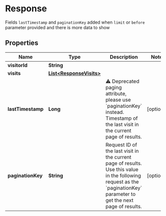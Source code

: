 

# Response

Fields `lastTimestamp` and `paginationKey` added when `limit` or `before` parameter provided and there is more data to show

## Properties

| Name | Type | Description | Notes |
|------------ | ------------- | ------------- | -------------|
|**visitorId** | **String** |  |  |
|**visits** | [**List&lt;ResponseVisits&gt;**](ResponseVisits.md) |  |  |
|**lastTimestamp** | **Long** | ⚠️ Deprecated paging attribute, please use &#x60;paginationKey&#x60; instead. Timestamp of the last visit in the current page of results.  |  [optional] |
|**paginationKey** | **String** | Request ID of the last visit in the current page of results. Use this value in the following request as the &#x60;paginationKey&#x60; parameter to get the next page of results. |  [optional] |




